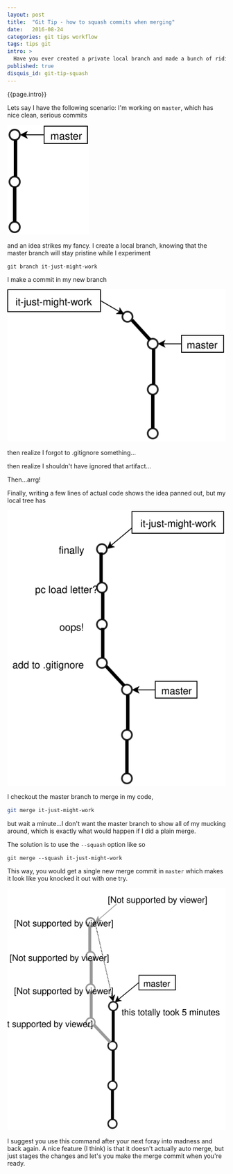 ```yaml
---
layout: post
title:  "Git Tip - how to squash commits when merging"
date:   2016-08-24
categories: git tips workflow
tags: tips git
intro: >
  Have you ever created a private local branch and made a bunch of ridiculous commits that show how much you still have to learn about the way gradle and the world works? Wouldn't it be great if you could merge your private branch back into ```master``` with a single commit, instead of showing all of your silly commits along the way? That's exactly what I'll show you how to do with the `--squash` option.
published: true
disquis_id: git-tip-squash
---
```

{{page.intro}}

Lets say I have the following scenario: I'm working on ```master```, which has nice clean, serious commits

![git master branch...nice and clean](/images/git-tip-squash-1.svg)

and an idea strikes my fancy. I create a local branch, knowing that the master branch will stay pristine while I experiment

```
git branch it-just-might-work
```

I make a commit in my new branch

![create new branch for experiment](/images/git-tip-squash-2.svg)

then realize I forgot to .gitignore something...

then realize I shouldn't have ignored that artifact...

Then...arrg!

Finally, writing a few lines of actual code shows the idea panned out, but my local tree has

![finally](/images/git-tip-squash-3.svg)

I checkout the master branch to merge in my code,

```bash
git merge it-just-might-work
```

but wait a minute...I don't want the master branch to show all of my mucking around, which is exactly what would happen if I did a plain merge.

The solution is to use the ```--squash``` option like so

```
git merge --squash it-just-might-work
```

This way, you would get a single new merge commit in ```master``` which makes it look like you knocked it out with one try.

![end result looks good](/images/git-tip-squash-4.svg)

I suggest you use this command after your next foray into madness and back again. A nice feature (I think) is that it doesn't actually auto merge, but just stages the changes and let's you make the merge commit when you're ready.
